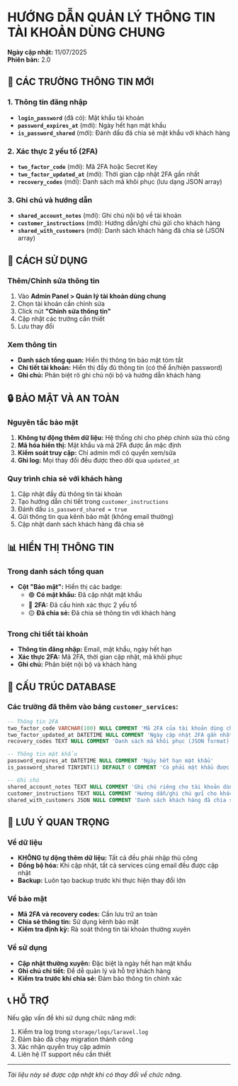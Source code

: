 # HƯỚNG DẪN QUẢN LÝ THÔNG TIN TÀI KHOẢN DÙNG CHUNG

**Ngày cập nhật:** 11/07/2025  
**Phiên bản:** 2.0

## 🔐 CÁC TRƯỜNG THÔNG TIN MỚI

### 1. Thông tin đăng nhập

-   **`login_password`** (đã có): Mật khẩu tài khoản
-   **`password_expires_at`** (mới): Ngày hết hạn mật khẩu
-   **`is_password_shared`** (mới): Đánh dấu đã chia sẻ mật khẩu với khách hàng

### 2. Xác thực 2 yếu tố (2FA)

-   **`two_factor_code`** (mới): Mã 2FA hoặc Secret Key
-   **`two_factor_updated_at`** (mới): Thời gian cập nhật 2FA gần nhất
-   **`recovery_codes`** (mới): Danh sách mã khôi phục (lưu dạng JSON array)

### 3. Ghi chú và hướng dẫn

-   **`shared_account_notes`** (mới): Ghi chú nội bộ về tài khoản
-   **`customer_instructions`** (mới): Hướng dẫn/ghi chú gửi cho khách hàng
-   **`shared_with_customers`** (mới): Danh sách khách hàng đã chia sẻ (JSON array)

## 📝 CÁCH SỬ DỤNG

### Thêm/Chỉnh sửa thông tin

1. Vào **Admin Panel > Quản lý tài khoản dùng chung**
2. Chọn tài khoản cần chỉnh sửa
3. Click nút **"Chỉnh sửa thông tin"**
4. Cập nhật các trường cần thiết
5. Lưu thay đổi

### Xem thông tin

-   **Danh sách tổng quan:** Hiển thị thông tin bảo mật tóm tắt
-   **Chi tiết tài khoản:** Hiển thị đầy đủ thông tin (có thể ẩn/hiện password)
-   **Ghi chú:** Phân biệt rõ ghi chú nội bộ và hướng dẫn khách hàng

## 🔒 BẢO MẬT VÀ AN TOÀN

### Nguyên tắc bảo mật

1. **Không tự động thêm dữ liệu:** Hệ thống chỉ cho phép chỉnh sửa thủ công
2. **Mã hóa hiển thị:** Mật khẩu và mã 2FA được ẩn mặc định
3. **Kiểm soát truy cập:** Chỉ admin mới có quyền xem/sửa
4. **Ghi log:** Mọi thay đổi đều được theo dõi qua `updated_at`

### Quy trình chia sẻ với khách hàng

1. Cập nhật đầy đủ thông tin tài khoản
2. Tạo hướng dẫn chi tiết trong `customer_instructions`
3. Đánh dấu `is_password_shared = true`
4. Gửi thông tin qua kênh bảo mật (không email thường)
5. Cập nhật danh sách khách hàng đã chia sẻ

## 📊 HIỂN THỊ THÔNG TIN

### Trong danh sách tổng quan

-   **Cột "Bảo mật":** Hiển thị các badge:
    -   🟢 **Có mật khẩu:** Đã cập nhật mật khẩu
    -   🔵 **2FA:** Đã cấu hình xác thực 2 yếu tố
    -   🟡 **Đã chia sẻ:** Đã chia sẻ thông tin với khách hàng

### Trong chi tiết tài khoản

-   **Thông tin đăng nhập:** Email, mật khẩu, ngày hết hạn
-   **Xác thực 2FA:** Mã 2FA, thời gian cập nhật, mã khôi phục
-   **Ghi chú:** Phân biệt nội bộ và khách hàng

## 🔧 CẤU TRÚC DATABASE

### Các trường đã thêm vào bảng `customer_services`:

```sql
-- Thông tin 2FA
two_factor_code VARCHAR(100) NULL COMMENT 'Mã 2FA của tài khoản dùng chung'
two_factor_updated_at DATETIME NULL COMMENT 'Ngày cập nhật 2FA gần nhất'
recovery_codes TEXT NULL COMMENT 'Danh sách mã khôi phục (JSON format)'

-- Thông tin mật khẩu
password_expires_at DATETIME NULL COMMENT 'Ngày hết hạn mật khẩu'
is_password_shared TINYINT(1) DEFAULT 0 COMMENT 'Có phải mật khẩu được chia sẻ không'

-- Ghi chú
shared_account_notes TEXT NULL COMMENT 'Ghi chú riêng cho tài khoản dùng chung'
customer_instructions TEXT NULL COMMENT 'Hướng dẫn/ghi chú gửi cho khách hàng'
shared_with_customers JSON NULL COMMENT 'Danh sách khách hàng đã chia sẻ thông tin'
```

## 🚨 LƯU Ý QUAN TRỌNG

### Về dữ liệu

-   **KHÔNG tự động thêm dữ liệu:** Tất cả đều phải nhập thủ công
-   **Đồng bộ hóa:** Khi cập nhật, tất cả services cùng email đều được cập nhật
-   **Backup:** Luôn tạo backup trước khi thực hiện thay đổi lớn

### Về bảo mật

-   **Mã 2FA và recovery codes:** Cần lưu trữ an toàn
-   **Chia sẻ thông tin:** Sử dụng kênh bảo mật
-   **Kiểm tra định kỳ:** Rà soát thông tin tài khoản thường xuyên

### Về sử dụng

-   **Cập nhật thường xuyên:** Đặc biệt là ngày hết hạn mật khẩu
-   **Ghi chú chi tiết:** Để dễ quản lý và hỗ trợ khách hàng
-   **Kiểm tra trước khi chia sẻ:** Đảm bảo thông tin chính xác

## 📞 HỖ TRỢ

Nếu gặp vấn đề khi sử dụng chức năng mới:

1. Kiểm tra log trong `storage/logs/laravel.log`
2. Đảm bảo đã chạy migration thành công
3. Xác nhận quyền truy cập admin
4. Liên hệ IT support nếu cần thiết

---

_Tài liệu này sẽ được cập nhật khi có thay đổi về chức năng._
